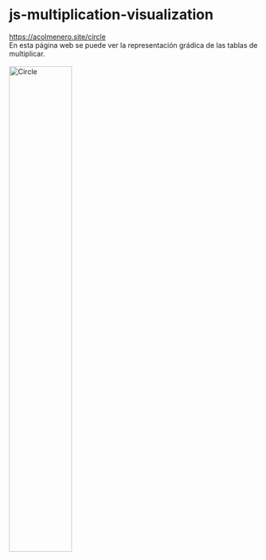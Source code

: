 # js-multiplication-visualization

https://acolmenero.site/circle <br/>
En esta página web se puede ver la representación grádica de las tablas de multiplicar. <br/> <br/>
<img src="./circle.gif" alt="Circle" width="50%"/>

